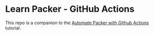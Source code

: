 # Learn Packer - GitHub Actions

This repo is a companion to the [Automate Packer with Github Actions](https://developer.hashicorp.com/packer/tutorials/github-actions) tutorial.
